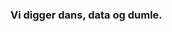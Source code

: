 ### Vi digger dans, data og dumle.


<!--
<a href="https://github.com/Isakhammer/Isakhammer">
  <img align="center" src="https://github-readme-stats.vercel.app/api/top-langs/?username=isakhammer&hide=java,html&title_color=ffffff&text_color=c9cacc&icon_color=2bbc8a&bg_color=1d1f21" />
</a>
-->
